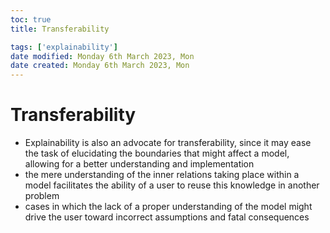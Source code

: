 ```yaml
---
toc: true
title: Transferability

tags: ['explainability']
date modified: Monday 6th March 2023, Mon
date created: Monday 6th March 2023, Mon
---
```


# Transferability


- Explainability is also an advocate for transferability, since it may ease the task of elucidating the boundaries that might affect a model, allowing for a better understanding and implementation
- the mere understanding of the inner relations taking place within a model facilitates the ability of a user to reuse this knowledge in another problem
- cases in which the lack of a proper understanding of the model might drive the user toward incorrect assumptions and fatal consequences



